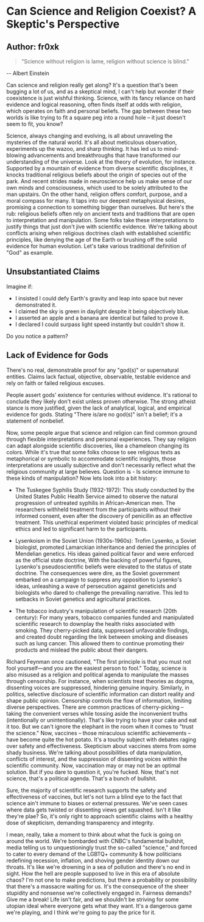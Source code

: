 # Can Science and Religion Coexist? A Skeptic's Perspective

Author: fr0xk
---
> "Science without religion is lame, religion without science is blind."
>
-- Albert Einstein

Can science and religion really get along? It's a question that's been bugging a lot of us, and as a skeptical mind, I can't help but wonder if their coexistence is just wishful thinking. Science, with its fancy reliance on hard evidence and logical reasoning, often finds itself at odds with religion, which operates on faith and personal beliefs. The gap between these two worlds is like trying to fit a square peg into a round hole – it just doesn't seem to fit, you know?

Science, always changing and evolving, is all about unraveling the mysteries of the natural world. It's all about meticulous observation, experiments up the wazoo, and sharp thinking. It has led us to mind-blowing advancements and breakthroughs that have transformed our understanding of the universe. Look at the theory of evolution, for instance. Supported by a mountain of evidence from diverse scientific disciplines, it knocks traditional religious beliefs about the origin of species out of the park. And recent strides made in neuroscience help us make sense of our own minds and consciousness, which used to be solely attributed to the man upstairs.  On the other hand, religion offers comfort, purpose, and a moral compass for many. It taps into our deepest metaphysical desires, promising a connection to something bigger than ourselves. But here's the rub: religious beliefs often rely on ancient texts and traditions that are open to interpretation and manipulation. Some folks take these interpretations to justify things that just don't jive with scientific evidence. We're talking about conflicts arising when religious doctrines clash with established scientific principles, like denying the age of the Earth or brushing off the solid evidence for human evolution. Let's take various traditional definition of "God" as example.

## Unsubstantiated Claims

Imagine if:

- I insisted I could defy Earth's gravity and leap into space but never demonstrated it.
- I claimed the sky is green in daylight despite it being objectively blue.
- I asserted an apple and a banana are identical but failed to prove it.
- I declared I could surpass light speed instantly but couldn't show it.

Do you notice a pattern?

## Lack of Evidence for Gods

There's no real, demonstrable proof for any "god(s)" or supernatural entities. Claims lack factual, objective, observable, testable evidence and rely on faith or failed religious excuses.

People assert gods' existence for centuries without evidence. It's rational to conclude they likely don't exist unless proven otherwise. The strong atheist stance is more justified, given the lack of analytical, logical, and empirical evidence for gods. Stating "There is/are no god(s)" isn't a belief; it's a statement of nonbelief.

Now, some people argue that science and religion can find common ground through flexible interpretations and personal experiences. They say religion can adapt alongside scientific discoveries, like a chameleon changing its colors. While it's true that some folks choose to see religious texts as metaphorical or symbolic to accommodate scientific insights, those interpretations are usually subjective and don't necessarily reflect what the religious community at large believes. Question is - Is science immune to these kinds of manipulation? Now lets look into a bit history:

- The Tuskegee Syphilis Study (1932-1972): This study conducted by the United States Public Health Service aimed to observe the natural progression of untreated syphilis in African-American men. The researchers withheld treatment from the participants without their informed consent, even after the discovery of penicillin as an effective treatment. This unethical experiment violated basic principles of medical ethics and led to significant harm to the participants.

- Lysenkoism in the Soviet Union (1930s-1960s): Trofim Lysenko, a Soviet biologist, promoted Lamarckian inheritance and denied the principles of Mendelian genetics. His ideas gained political favor and were enforced as the official state doctrine, With the backing of powerful figures, Lysenko's pseudoscientific beliefs were elevated to the status of state doctrine. The consequences were dire, as the Soviet government embarked on a campaign to suppress any opposition to Lysenko's ideas, unleashing a wave of persecution against geneticists and biologists who dared to challenge the prevailing narrative. This led to setbacks in Soviet genetics and agricultural practices.

- The tobacco industry's manipulation of scientific research (20th century): For many years, tobacco companies funded and manipulated scientific research to downplay the health risks associated with smoking. They cherry-picked data, suppressed unfavorable findings, and created doubt regarding the link between smoking and diseases such as lung cancer. This allowed them to continue promoting their products and mislead the public about their dangers.

Richard Feynman once cautioned, "The first principle is that you must not fool yourself—and you are the easiest person to fool." Today, science is also misused as a religion and political agenda to manipulate the masses through censorship. For instance, when scientists treat theories as dogma, dissenting voices are suppressed, hindering genuine inquiry. Similarly, in politics, selective disclosure of scientific information can distort reality and shape public opinion. Censorship controls the flow of information, limiting diverse perspectives. There are common practices of cherry-picking – taking the convenient verses while tossing aside the inconvenient truths (intentionally or unintentionally). That's like trying to have your cake and eat it too. But we can't ignore the elephant in the room when it comes to "trust the science." Now, vaccines – those miraculous scientific achievements – have become quite the hot potato. It's a touchy subject with debates raging over safety and effectiveness. Skepticism about vaccines stems from some shady business. We're talking about possibilities of data manipulation, conflicts of interest, and the suppression of dissenting voices within the scientific community. Now, vaccination may or may not be an optimal solution. But if you dare to question it, you're fucked. Now, that's not science, that's a political agenda. That's a bunch of bullshit.

Sure, the majority of scientific research supports the safety and effectiveness of vaccines, but let's not turn a blind eye to the fact that science ain't immune to biases or external pressures. We've seen cases where data gets twisted or dissenting views get squashed. Isn't it like they're plae? So, it's only right to approach scientific claims with a healthy dose of skepticism, demanding transparency and integrity.

I mean, really, take a moment to think about what the fuck is going on around the world. We're bombarded with CNBC's fundamental bullshit, media telling us to unquestioningly trust the so-called "science," and forced to cater to every demand of the LGBTQ+ community & how politicians redefining recession, inflation, and shoving gender identity down our throats. It's like we're drowning in a sea of pollution and there's no end in sight. How the hell are people supposed to live in this era of absolute chaos? I'm not one to make predictions, but there a probability or possibility that there's a massacre waiting for us. It's the consequence of the sheer stupidity and nonsense we're collectively engaged in. Fairness demands? Give me a break! Life isn't fair, and we shouldn't be striving for some utopian ideal where everyone gets what they want. It's a dangerous game we're playing, and I think we're going to pay the price for it.

